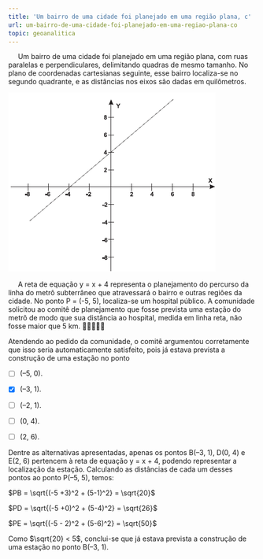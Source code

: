 ```yaml
---
title: 'Um bairro de uma cidade foi planejado em uma região plana, c'
url: um-bairro-de-uma-cidade-foi-planejado-em-uma-regiao-plana-co
topic: geoanalitica
---
```



     Um bairro de uma cidade foi planejado em uma região plana, com ruas paralelas e perpendiculares, delimitando quadras de mesmo tamanho. No plano de coordenadas cartesianas seguinte, esse bairro localiza-se no segundo quadrante, e as distâncias nos eixos são dadas em quilômetros.

![](89279bfb-a225-3990-193c-633e30a7092b.png)

     A reta de equação y = x + 4 representa o planejamento do percurso da linha do metrô subterrâneo que atravessará o bairro e outras regiões da cidade. No ponto P = (-5, 5), localiza-se um hospital público. A comunidade solicitou ao comitê de planejamento que fosse prevista uma estação do metrô de modo que sua distância ao hospital, medida em linha reta, não fosse maior que 5 km. 

Atendendo ao pedido da comunidade, o comitê argumentou corretamente que isso seria automaticamente satisfeito, pois já estava prevista a construção de uma estação no ponto



- [ ] (–5, 0).
- [x] (–3, 1).
- [ ] (–2, 1).
- [ ] (0, 4).
- [ ] (2, 6).


Dentre as alternativas apresentadas, apenas os pontos B(–3, 1), D(0, 4) e E(2, 6) pertencem à reta de equação y = x + 4, podendo representar a localização da estação. Calculando as distâncias de cada um desses pontos ao ponto P(–5, 5), temos:

$PB = \sqrt{(-5 +3)^2 + (5-1)^2} = \sqrt{20}$

$PD = \sqrt{(-5 +0)^2 + (5-4)^2} = \sqrt{26}$

$PE = \sqrt{(-5 - 2)^2 + (5-6)^2} = \sqrt{50}$

Como $\sqrt{20} < 5$, conclui-se que já estava prevista a construção de uma estação no ponto B(–3, 1).
